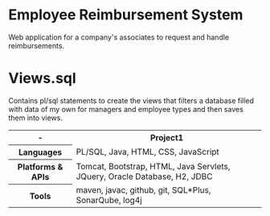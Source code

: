 # Employee Reimbursement System
Web application for a company's associates to request and handle reimbursements.
# Views.sql

Contains pl/sql statements to create the views that filters a database filled with data of my own for managers and employee types and then saves them into views. 

<table>
  <tr>
    <th> - </th>
    <th>Project1</th>
  </tr>
  <tr>
    <th>Languages</th>
    <td>PL/SQL, Java, HTML, CSS, JavaScript</td>
  </tr>
  <tr>
    <th>Platforms & APIs</th>
    <td>Tomcat, Bootstrap, HTML, Java Servlets, JQuery, Oracle Database, H2, JDBC</td>
  </tr>
  <tr>
    <th>Tools</th>
    <td>maven, javac, github, git, SQL*Plus, SonarQube, log4j</td>
  </tr>
</table>
